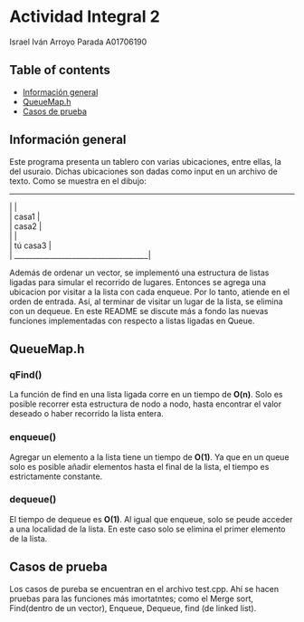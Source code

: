 # Actividad Integral 2
Israel Iván Arroyo Parada
A01706190
## Table of contents
* [Información general](#información-general)
* [QueueMap.h](#queuemap.h)
* [Casos de prueba](#casos_de_prueba)

## Información general
Este programa presenta un tablero con varias ubicaciones, entre ellas, la del usuraio.
Dichas ubicaciones son dadas como input en un archivo de texto.
Como se muestra en el dibujo:
______________________________________
|                                                                   |  
|                                  casa1                       |  
|       casa2                                                   |  
|                                                                   |  
|       tú                                      casa3          |  
| _____________________________________|  

Además de ordenar un vector, se implementó una estructura de listas ligadas para simular el recorrido de lugares. Entonces se agrega una ubicacion por visitar a la lista con cada enqueue. Por lo tanto, atiende en el orden de entrada. Así, al terminar de visitar un lugar de la lista, se elimina con un dequeue.
En este README se discute más a fondo las nuevas funciones implementadas con respecto a listas ligadas en Queue.
## QueueMap.h
### qFind()
La función de find en una lista ligada corre en un tiempo de **O(n)**. Solo es posible recorrer esta estructura de nodo a nodo, hasta encontrar el valor deseado o haber recorrido la lista entera. 
### enqueue()
Agregar un elemento a la lista tiene un tiempo de **O(1)**. Ya que en un queue solo es posible añadir elementos hasta el final de la lista, el tiempo es estrictamente constante.
### dequeue()
El tiempo de dequeue es  **O(1)**. Al igual que enqueue, solo se peude acceder a una localidad de la lista. En este caso solo se elimina el primer elemento de la lista.

## Casos de prueba
Los casos de pureba se encuentran en el archivo test.cpp. Ahí se hacen pruebas para las funciones más imortatntes; como el Merge sort, Find(dentro de un vector), Enqueue, Dequeue, find (de linked list). 
